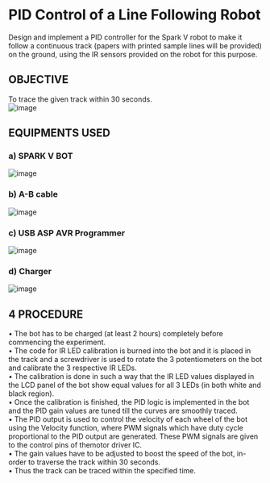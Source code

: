 # PID Control of a Line Following Robot
Design and implement a PID controller for the Spark V robot to make it follow a continuous track (papers with printed sample lines will be provided) on the ground, using the IR sensors provided on the robot for this purpose.
## OBJECTIVE
To trace the given track within 30 seconds.
<br> 
![image](https://user-images.githubusercontent.com/47277960/184232380-c6d9c2e7-9a7e-4a6b-b5f9-810a4a2bd073.png)

## EQUIPMENTS USED
### a) SPARK V BOT
![image](https://user-images.githubusercontent.com/47277960/184232833-8205e1f0-79cd-4418-bbc0-44b797302322.png)



### b) A-B cable
![image](https://user-images.githubusercontent.com/47277960/184232979-87cd6115-5444-4f9b-8a7e-32ca1c1ff012.png)


### c) USB ASP AVR Programmer
![image](https://user-images.githubusercontent.com/47277960/184233165-e0631752-caf3-40b6-90e8-248d05ce99e3.png)


### d) Charger
![image](https://user-images.githubusercontent.com/47277960/184233298-2bd5239a-fb8b-4bdd-b25a-de5da1b516b1.png)

## 4 PROCEDURE
• The bot has to be charged (at least 2 hours) completely before
commencing the experiment.
<br>
• The code for IR LED calibration is burned into the bot and it is
placed in the track and a screwdriver is used to rotate the 3
potentiometers on the bot and calibrate the 3 respective IR LEDs.
<br>
• The calibration is done in such a way that the IR LED values
displayed in the LCD panel of the bot show equal values for all 3
LEDs (in both white and black region).
<br>
• Once the calibration is finished, the PID logic is implemented in
the bot and the PID gain values are tuned till the curves are
smoothly traced.
<br>
• The PID output is used to control the velocity of each wheel of the
bot using the Velocity function, where PWM signals which have
duty cycle proportional to the PID output are generated. These
PWM signals are given to the control pins of themotor driver IC.
<br>
• The gain values have to be adjusted to boost the speed of the
bot, in-order to traverse the track within 30 seconds.
<br>
• Thus the track can be traced within the specified time.
